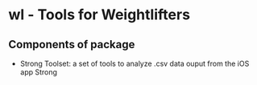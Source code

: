 # wl - Tools for Weightlifters

## Components of package

- Strong Toolset: a set of tools to analyze .csv data ouput from the iOS app Strong